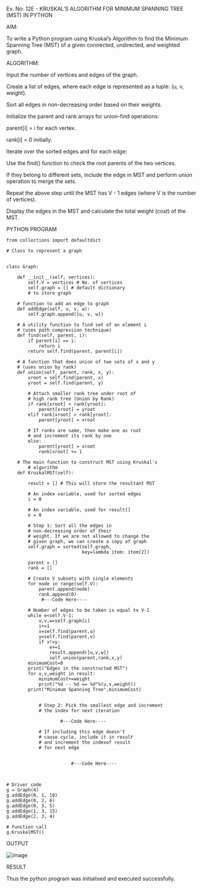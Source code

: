 Ex. No: 12E - KRUSKAL’S ALGORITHM FOR MINIMUM SPANNING TREE (MST) IN PYTHON

AIM:

To write a Python program using Kruskal’s Algorithm to find the Minimum Spanning Tree (MST) of a given connected, undirected, and weighted graph.

ALGORITHM:

Input the number of vertices and edges of the graph.

Create a list of edges, where each edge is represented as a tuple: (u, v, weight).

Sort all edges in non-decreasing order based on their weights.

Initialize the parent and rank arrays for union-find operations:

parent[i] = i for each vertex.

rank[i] = 0 initially.

Iterate over the sorted edges and for each edge:

Use the find() function to check the root parents of the two vertices.

If they belong to different sets, include the edge in MST and perform union operation to merge the sets.

Repeat the above step until the MST has V - 1 edges (where V is the number of vertices).

Display the edges in the MST and calculate the total weight (cost) of the MST.

PYTHON PROGRAM
```
from collections import defaultdict

# Class to represent a graph


class Graph:

	def __init__(self, vertices):
		self.V = vertices # No. of vertices
		self.graph = [] # default dictionary
		# to store graph

	# function to add an edge to graph
	def addEdge(self, u, v, w):
		self.graph.append([u, v, w])

	# A utility function to find set of an element i
	# (uses path compression technique)
	def find(self, parent, i):
		if parent[i] == i:
			return i
		return self.find(parent, parent[i])

	# A function that does union of two sets of x and y
	# (uses union by rank)
	def union(self, parent, rank, x, y):
		xroot = self.find(parent, x)
		yroot = self.find(parent, y)

		# Attach smaller rank tree under root of
		# high rank tree (Union by Rank)
		if rank[xroot] < rank[yroot]:
			parent[xroot] = yroot
		elif rank[xroot] > rank[yroot]:
			parent[yroot] = xroot

		# If ranks are same, then make one as root
		# and increment its rank by one
		else:
			parent[yroot] = xroot
			rank[xroot] += 1

	# The main function to construct MST using Kruskal's
		# algorithm
	def KruskalMST(self):

		result = [] # This will store the resultant MST
		
		# An index variable, used for sorted edges
		i = 0
		
		# An index variable, used for result[]
		e = 0

		# Step 1: Sort all the edges in
		# non-decreasing order of their
		# weight. If we are not allowed to change the
		# given graph, we can create a copy of graph
		self.graph = sorted(self.graph,
							key=lambda item: item[2])

		parent = []
		rank = []

		# Create V subsets with single elements
		for node in range(self.V):
		    parent.append(node)
		    rank.append(0)
		     #---Code Here----
		
		# Number of edges to be taken is equal to V-1
		while e<self.V-1:
		    u,v,w=self.graph[i]
		    i+=1
		    x=self.find(parent,u)
		    y=self.find(parent,v)
		    if x!=y:
		        e+=1
		        result.append([u,v,w])
		        self.union(parent,rank,x,y)
		minimumCost=0
		print("Edges in the constructed MST")
		for u,v,weight in result:
		    minimumCost+=weight
		    print("%d -- %d == %d"%(u,v,weight))
		print("Minimum Spanning Tree",minimumCost)
		    

			# Step 2: Pick the smallest edge and increment
			# the index for next iteration
			        
			        #---Code Here----

			# If including this edge doesn't
			# cause cycle, include it in result
			# and increment the indexof result
			# for next edge
			            
			            
			            #---Code Here----

		

# Driver code
g = Graph(4)
g.addEdge(0, 1, 10)
g.addEdge(0, 2, 6)
g.addEdge(0, 3, 5)
g.addEdge(1, 3, 15)
g.addEdge(2, 3, 4)

# Function call
g.KruskalMST()
```

OUTPUT

![image](https://github.com/user-attachments/assets/c9466c6b-9f9e-429f-b6c4-f4574a44bf56)


RESULT

Thus the python program was initialised and executed successfully.

